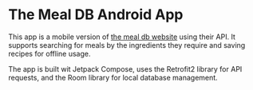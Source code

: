 # The Meal DB Android App #

This app is a mobile version of [the meal db website](https://www.themealdb.com/) using their API.
It supports searching for meals by the ingredients they require and saving recipes for offline
usage.

The app is built wit Jetpack Compose, uses the Retrofit2 library for API requests,
and the Room library for local database management.